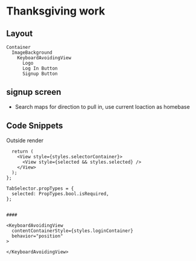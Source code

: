 # Thanksgiving work

## Layout

```
Container
  ImageBackground
    KeyboardAvoidingView
      Logo
      Log In Button
      Signup Button
```

## signup screen

- Search maps for direction to pull in, use current loaction as homebase

## Code Snippets

Outside render

```const TabSelector = ({ selected }) => {
  return (
    <View style={styles.selectorContainer}>
      <View style={selected && styles.selected} />
    </View>
  );
};

TabSelector.propTypes = {
  selected: PropTypes.bool.isRequired,
};


####

<KeyboardAvoidingView
  contentContainerStyle={styles.loginContainer}
  behavior="position"
>

</KeyboardAvoidingView>
```
